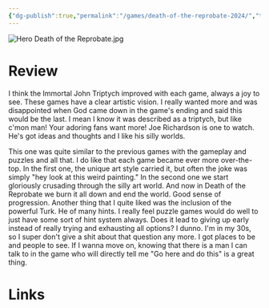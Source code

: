 ```yaml
---
{"dg-publish":true,"permalink":"/games/death-of-the-reprobate-2024/","tags":["games","streamed"],"created":"2025-06-06","updated":"2025-09-04"}
---
```



![Hero Death of the Reprobate.jpg](/img/user/_sys/Attachments/Hero%20Death%20of%20the%20Reprobate.jpg)

# Review

I think the Immortal John Triptych improved with each game, always a joy to see. These games have a clear artistic vision. I really wanted more and was disappointed when God came down in the game's ending and said this would be the last. I mean I know it was described as a triptych, but like c'mon man! Your adoring fans want more! Joe Richardson is one to watch. He's got ideas and thoughts and I like his silly worlds.

This one was quite similar to the previous games with the gameplay and puzzles and all that. I do like that each game became ever more over-the-top. In the first one, the unique art style carried it, but often the joke was simply "hey look at this weird painting." In the second one we start gloriously crusading through the silly art world. And now in Death of the Reprobate we burn it all down and end the world. Good sense of progression. Another thing that I quite liked was the inclusion of the powerful Turk. He of many hints. I really feel puzzle games would do well to just have some sort of hint system always. Does it lead to giving up early instead of really trying and exhausting all options? I dunno. I'm in my 30s, so I super don't give a shit about that question any more. I got places to be and people to see. If I wanna move on, knowing that there is a man I can talk to in the game who will directly tell me "Go here and do this" is a great thing.

# Links
